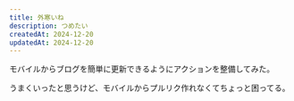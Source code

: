 ```yaml
---
title: 外寒いね
description: つめたい
createdAt: 2024-12-20
updatedAt: 2024-12-20
---
```


モバイルからブログを簡単に更新できるようにアクションを整備してみた。

うまくいったと思うけど、モバイルからプルリク作れなくてちょっと困ってる。
